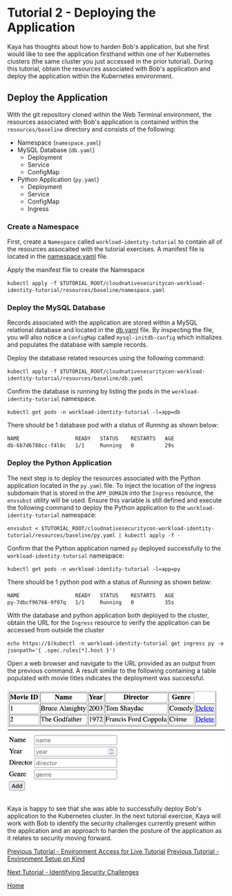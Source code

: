 # Tutorial 2 - Deploying the Application

Kaya has thoughts about how to harden Bob's application, but she first would like to see the application firsthand within one of her Kubernetes clusters (the same cluster you just accessed in the prior tutorial). During this tutorial, obtain the resources associated with Bob's application and deploy the application within the Kubernetes environment. 

## Deploy the Application

With the git repository cloned within the Web Terminal environment, the resources associated with Bob's application is contained within the `resources/baseline` directory and consists of the following:

* Namespace (`namespace.yaml`)
* MySQL Database (`db.yaml`)
  * Deployment
  * Service
  * ConfigMap
* Python Application (`py.yaml`)
  * Deployment
  * Service
  * ConfigMap
  * Ingress

### Create a Namespace

First, create a `Namespace` called `workload-identity-tutorial` to contain all of the resources assocaited with the tutorial exercises. A manifest file is located in the [namespace.yaml](../resources/baseline/namespace.yaml) file.

Apply the manifest file to create the Namespace

```shell
kubectl apply -f $TUTORIAL_ROOT/cloudnativesecuritycon-workload-identity-tutorial/resources/baseline/namespace.yaml
```

### Deploy the MySQL Database

Records associated with the application are stored within a MySQL relational database and located in the [db.yaml](../resources/baseline/db.yaml) file. By inspecting the file, you will also notice a `ConfigMap` called `mysql-initdb-config` which initializes and populates the database with sample records.

Deploy the database related resources using the following command:

```shell
kubectl apply -f $TUTORIAL_ROOT/cloudnativesecuritycon-workload-identity-tutorial/resources/baseline/db.yaml
```

Confirm the database is running by listing the pods in the `workload-identity-tutorial` namespace.

```shell
kubectl get pods -n workload-identity-tutorial -l=app=db
```

There should be 1 database pod with a status of _Running_ as shown below:

```
NAME                  READY   STATUS    RESTARTS   AGE
db-6b7d6788cc-f4l8c   1/1     Running   0          29s
```

### Deploy the Python Application

The next step is to deploy the resources associated with the Python application located in the `py.yaml` file. To inject the location of the ingress subdomain that is stored in the `APP_DOMAIN` into the `Ingress` resource, the `envsubst` utility will be used. Ensure this variable is still defined and execute the following command to deploy the Python application to the `workload-identity-tutorial` namespace:

```shell
envsubst < $TUTORIAL_ROOT/cloudnativesecuritycon-workload-identity-tutorial/resources/baseline/py.yaml | kubectl apply -f - 
```

Confirm that the Python application named `py` deployed successfully to the `workload-identity-tutorial` namespace:

```shell
kubectl get pods -n workload-identity-tutorial -l=app=py
```

There should be 1 python pod with a status of _Running_ as shown below:

```
NAME                  READY   STATUS    RESTARTS   AGE
py-7dbcf96766-9f97q   1/1     Running   0          35s
```

With the database and python application both deployed to the cluster, obtain the URL for the `Ingress` resource to verify the application can be accessed from outside the cluster

```shell
echo https://$(kubectl -n workload-identity-tutorial get ingress py -o jsonpath='{ .spec.rules[*].host }')
```

Open a web browser and navigate to the URL provided as an output from the previous command. A result similar to the following containing a table populated with movie titles indicates the deployment was successful.

![Python Application](images/baseline-app.png)

Kaya is happy to see that she was able to successfully deploy Bob's application to the Kubernetes cluster. In the next tutorial exercise, Kaya will work with Bob to identify the security challenges currently present within the application and an approach to harden the posture of the application as it relates to security moving forward.

[Previous Tutorial - Environment Access for Live Tutorial](tutorial1a.md)
[Previous Tutorial - Environment Setup on Kind](tutorial1b.md)

[Next Tutorial - Identifying Security Challenges](tutorial3.md)

[Home](../README.md)
